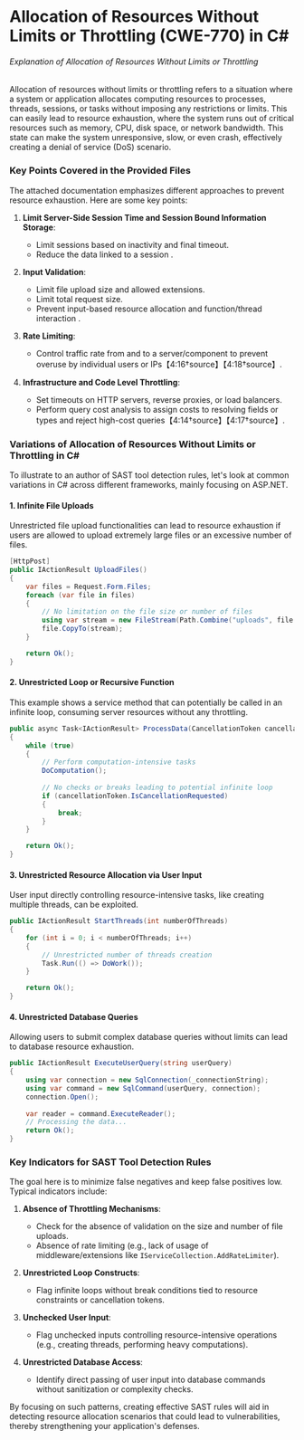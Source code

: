 # Allocation of Resources Without Limits or Throttling (CWE-770) in C#

###### Explanation of Allocation of Resources Without Limits or Throttling
Allocation of resources without limits or throttling refers to a situation where a system or application allocates computing resources to processes, threads, sessions, or tasks without imposing any restrictions or limits. This can easily lead to resource exhaustion, where the system runs out of critical resources such as memory, CPU, disk space, or network bandwidth. This state can make the system unresponsive, slow, or even crash, effectively creating a denial of service (DoS) scenario.

### Key Points Covered in the Provided Files
The attached documentation emphasizes different approaches to prevent resource exhaustion. Here are some key points:

1. **Limit Server-Side Session Time and Session Bound Information Storage**:
   - Limit sessions based on inactivity and final timeout.
   - Reduce the data linked to a session  .

2. **Input Validation**:
   - Limit file upload size and allowed extensions.
   - Limit total request size.
   - Prevent input-based resource allocation and function/thread interaction  .

3. **Rate Limiting**:
   - Control traffic rate from and to a server/component to prevent overuse by individual users or IPs【4:16†source】【4:18†source】.

4. **Infrastructure and Code Level Throttling**:
   - Set timeouts on HTTP servers, reverse proxies, or load balancers.
   - Perform query cost analysis to assign costs to resolving fields or types and reject high-cost queries【4:14†source】【4:17†source】.

### Variations of Allocation of Resources Without Limits or Throttling in C#
To illustrate to an author of SAST tool detection rules, let's look at common variations in C# across different frameworks, mainly focusing on ASP.NET.

#### 1. Infinite File Uploads
Unrestricted file upload functionalities can lead to resource exhaustion if users are allowed to upload extremely large files or an excessive number of files.

```csharp
[HttpPost]
public IActionResult UploadFiles()
{
    var files = Request.Form.Files;
    foreach (var file in files)
    {
        // No limitation on the file size or number of files
        using var stream = new FileStream(Path.Combine("uploads", file.FileName), FileMode.Create);
        file.CopyTo(stream);
    }

    return Ok();
}
```

#### 2. Unrestricted Loop or Recursive Function
This example shows a service method that can potentially be called in an infinite loop, consuming server resources without any throttling.

```csharp
public async Task<IActionResult> ProcessData(CancellationToken cancellationToken)
{
    while (true)
    {
        // Perform computation-intensive tasks
        DoComputation();
        
        // No checks or breaks leading to potential infinite loop
        if (cancellationToken.IsCancellationRequested)
        {
            break;
        }
    }

    return Ok();
}
```

#### 3. Unrestricted Resource Allocation via User Input
User input directly controlling resource-intensive tasks, like creating multiple threads, can be exploited.

```csharp
public IActionResult StartThreads(int numberOfThreads)
{
    for (int i = 0; i < numberOfThreads; i++)
    {
        // Unrestricted number of threads creation
        Task.Run(() => DoWork());
    }

    return Ok();
}
```

#### 4. Unrestricted Database Queries
Allowing users to submit complex database queries without limits can lead to database resource exhaustion.

```csharp
public IActionResult ExecuteUserQuery(string userQuery)
{
    using var connection = new SqlConnection(_connectionString);
    using var command = new SqlCommand(userQuery, connection);
    connection.Open();
    
    var reader = command.ExecuteReader();
    // Processing the data...
    return Ok();
}
```

### Key Indicators for SAST Tool Detection Rules
The goal here is to minimize false negatives and keep false positives low. Typical indicators include:

1. **Absence of Throttling Mechanisms**:
   - Check for the absence of validation on the size and number of file uploads.
   - Absence of rate limiting (e.g., lack of usage of middleware/extensions like `IServiceCollection.AddRateLimiter`).

2. **Unrestricted Loop Constructs**:
   - Flag infinite loops without break conditions tied to resource constraints or cancellation tokens.

3. **Unchecked User Input**:
   - Flag unchecked inputs controlling resource-intensive operations (e.g., creating threads, performing heavy computations).

4. **Unrestricted Database Access**:
   - Identify direct passing of user input into database commands without sanitization or complexity checks.

By focusing on such patterns, creating effective SAST rules will aid in detecting resource allocation scenarios that could lead to vulnerabilities, thereby strengthening your application's defenses.